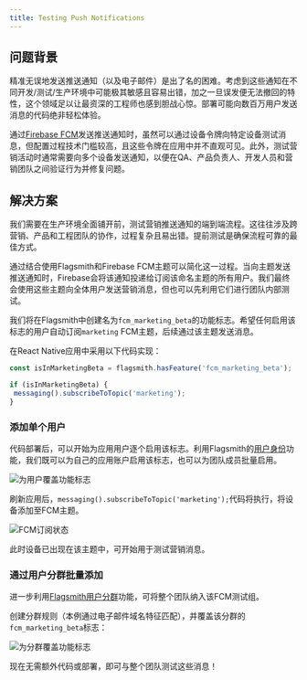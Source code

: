 ```yaml
---
title: Testing Push Notifications
---
```


## 问题背景

精准无误地发送推送通知（以及电子邮件）是出了名的困难。考虑到这些通知在不同开发/测试/生产环境中可能极其敏感且容易出错，加之一旦误发便无法撤回的特性，这个领域足以让最资深的工程师也感到胆战心惊。部署可能向数百万用户发送消息的代码绝非轻松体验。

通过[Firebase FCM](https://firebase.google.com/docs/cloud-messaging)发送推送通知时，虽然可以通过设备令牌向特定设备测试消息，但配置过程技术门槛较高，且这些令牌在应用中并不直观可见。此外，测试营销活动时通常需要向多个设备发送通知，以便在QA、产品负责人、开发人员和营销团队之间验证行为并修复问题。

## 解决方案

我们需要在生产环境全面铺开前，测试营销推送通知的端到端流程。这往往涉及跨营销、产品和工程团队的协作，过程复杂且易出错。提前测试是确保流程可靠的最佳方式。

通过结合使用Flagsmith和Firebase FCM主题可以简化这一过程。当向主题发送推送通知时，Firebase会将该通知投递给订阅该命名主题的所有用户。我们最终会使用这些主题向全体用户发送营销消息，但也可以先利用它们进行团队内部测试。

我们将在Flagsmith中创建名为`fcm_marketing_beta`的功能标志。希望任何启用该标志的用户自动订阅`marketing` FCM主题，后续通过该主题发送消息。

在React Native应用中采用以下代码实现：

```javascript
const isInMarketingBeta = flagsmith.hasFeature('fcm_marketing_beta');

if (isInMarketingBeta) {
 messaging().subscribeToTopic('marketing');
}
```

### 添加单个用户

代码部署后，可以开始为应用用户逐个启用该标志。利用Flagsmith的[用户身份](/basic-features/managing-identities.md)功能，我们既可以为自己的应用账户启用该标志，也可以为团队成员批量启用。

![为用户覆盖功能标志](/img/guides/fcm-user-override.png)

刷新应用后，`messaging().subscribeToTopic('marketing');`代码将执行，将设备添加至FCM主题。

![FCM订阅状态](/img/guides/fcm-subscribed.png)

此时设备已出现在该主题中，可开始用于测试营销消息。

### 通过用户分群批量添加

进一步利用[Flagsmith用户分群](/basic-features/managing-segments.md)功能，可将整个团队纳入该FCM测试组。

创建分群规则（本例通过电子邮件域名特征匹配），并覆盖该分群的`fcm_marketing_beta`标志：

![为分群覆盖功能标志](/img/guides/fcm-segment.png)

现在无需额外代码或部署，即可与整个团队测试这些消息！